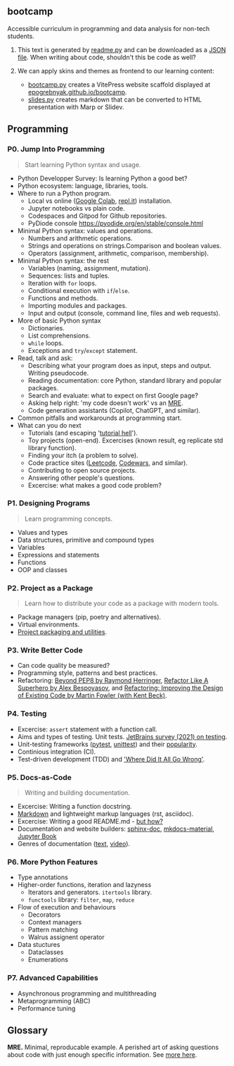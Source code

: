 ## bootcamp 
Accessible curriculum in programming and data analysis for non-tech students.

1.  This text is generated by [readme.py](readme.py) and can be downloaded 
as a [JSON file](programming.json). When writing about code, shouldn't this be 
code as well?

2. We can apply skins and themes as frontend to our learning content:
    - [bootcamp.py](bootcamp.py) creates a VitePress website scaffold displayed at 
      [epogrebnyak.github.io/bootcamp](https://epogrebnyak.github.io/bootcamp/). 
    - [slides.py](slides/slides.py) creates markdown that can be converted to HTML 
      presentation with Marp or Slidev.

## Programming

### P0. Jump Into Programming
> Start learning Python syntax and usage.

* Python Developper Survey: Is learning Python a good bet?
* Python ecosystem: language, libraries, tools.
* Where to run a Python program.
  - Local vs online ([Google Colab](https://colab.research.google.com/), [repl.it](https://replit.com/)) installation.
  - Jupyter notebooks vs plain code.
  - Codespaces and Gitpod for Github repositories.
  - PyDiode console <https://pyodide.org/en/stable/console.html>
* Minimal Python syntax: values and operations.
  - Numbers and arithmetic operations.
  - Strings and operations on strings.Comparison and boolean values.
  - Operators (assignment, arithmetic, comparison, membership).
* Minimal Python syntax: the rest
  - Variables (naming, assignment, mutation).
  - Sequences: lists and tuples.
  - Iteration with `for` loops.
  - Conditional execution with `if`/`else`.
  - Functions and methods.
  - Importing modules and packages.
  - Input and output (console, command line, files and web requests).
* More of basic Python syntax
  - Dictionaries.
  - List comprehensions.
  - `while` loops.
  - Exceptions and `try`/`except` statement.
* Read, talk and ask:
  - Describing what your program does as input, steps and output. Writing pseudocode.
  - Reading documentation: core Python, standard library and popular packages.
  - Search and evaluate: what to expect on first Google page?
  - Asking help right: 'my code doesn't work' vs an [MRE](https://replit.com/).
  - Code generation assistants (Copilot, ChatGPT, and similar).
* Common pitfalls and workarounds at programming start.
* What can you do next
  - Tutorials (and escaping '[tutorial hell](https://www.reddit.com/r/learnprogramming/comments/qrlx5m/what_exactly_is_tutorial_hell/?utm_source=share&utm_medium=web2x&context=3)').
  - Toy projects (open-end). Excercises (known result, eg replicate std library function).
  - Finding your itch (a problem to solve).
  - Code practice sites ([Leetcode](https://leetcode.com/), [Codewars](https://www.codewars.com), and similar).
  - Contributing to open source projects.
  - Answering other people's questions.
  - Excercise: what makes a good code problem?


### P1. Designing Programs
> Learn programming concepts.

* Values and types
* Data structures, primitive and compound types
* Variables
* Expressions and statements
* Functions
* OOP and classes


### P2. Project as a Package
> Learn how to distribute your code as a package with modern tools.

* Package managers (pip, poetry and alternatives).
* Virtual environments.
* [Project packaging and utilities](https://cjolowicz.github.io/posts/hypermodern-python-01-setup/).


### P3. Write Better Code

* Can code quality be measured?
* Programming style, patterns and best practices.
* Refactoring: [Beyond PEP8 by Raymond Herringer](https://www.youtube.com/watch?v=wf-BqAjZb8M), [Refactor Like A Superhero by Alex Bespoyasov](https://github.com/bespoyasov/refactor-like-a-superhero), and [Refactoring: Improving the Design of Existing Code by Martin Fowler (with Kent Beck)](https://martinfowler.com/books/refactoring.html).


### P4. Testing

* Excercise: `assert` statement with a function call.
* Aims and types of testing. Unit tests. [JetBrains survey (2021) on testing](https://www.jetbrains.com/lp/devecosystem-2021/testing/).
* Unit-testing frameworks ([pytest](https://docs.pytest.org/en/7.1.x/getting-started.html#create-your-first-test), [unittest](https://docs.python.org/3/library/unittest.html)) and their [popularity](https://lp.jetbrains.com/python-developers-survey-2021/#FrameworksLibraries).
* Continious integration (CI).
* Test-driven development (TDD) and ['Where Did It All Go Wrong'](https://www.youtube.com/watch?v=EZ05e7EMOLM).


### P5. Docs-as-Code
> Writing and building documentation.

* Excercise: Writing a function docstring.
* [Markdown](https://docs.github.com/en/get-started/writing-on-github/getting-started-with-writing-and-formatting-on-github/basic-writing-and-formatting-syntax) and lightweight markup languages (rst, asciidoc).
* Excercise: Writing a good README.md - [but how?](https://github.com/matiassingers/awesome-readme#articles)
* Documentation and website builders: [sphinx-doc](https://www.sphinx-doc.org/en/master/), [mkdocs-material](https://squidfunk.github.io/mkdocs-material/), [Jupyter Book](https://jupyterbook.org/en/stable/intro.html)
* Genres of documentation ([text](https://documentation.divio.com/), [video](https://www.writethedocs.org/videos/eu/2017/the-four-kinds-of-documentation-and-why-you-need-to-understand-what-they-are-daniele-procida/)).


### P6. More Python Features

* Type annotations
* Higher-order functions, iteration and lazyness
  - Iterators and generators. `itertools` library.
  - `functools` library: `filter`, `map`, `reduce`
* Flow of execution and behaviours
  - Decorators
  - Context managers
  - Pattern matching
  - Walrus assignent operator
* Data stuctures
  - Dataclasses
  - Enumerations


### P7. Advanced Capabilities

* Asynchronous programming and multithreading
* Metaprogramming (ABC)
* Performance tuning


## Glossary

**MRE.** Minimal, reproducable example. A perished art of asking questions about code with just enough specific information. See [more here](https://stackoverflow.com/help/minimal-reproducible-example).
